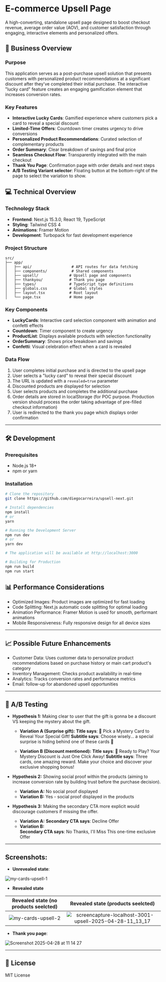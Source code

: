 # E-commerce Upsell Page

A high-converting, standalone upsell page designed to boost checkout revenue, average order value (AOV), and customer satisfaction through engaging, interactive elements and personalized offers.

## 🚀 Business Overview

### Purpose
This application serves as a post-purchase upsell solution that presents customers with personalized product recommendations at a significant discount after they've completed their initial purchase. The interactive "lucky card" feature creates an engaging gamification element that increases conversion rates.

### Key Features
- **Interactive Lucky Cards**: Gamified experience where customers pick a card to reveal a special discount
- **Limited-Time Offers**: Countdown timer creates urgency to drive conversions
- **Personalized Product Recommendations**: Curated selection of complementary products
- **Order Summary**: Clear breakdown of savings and final price
- **Seamless Checkout Flow**: Transparently integrated with the main checkout
- **Thank You Page**: Confirmation page with order details and next steps
- **A/B Testing Variant selector**: Floating button at the bottom-right of the page to select the variation to show.

## 💻 Technical Overview

### Technology Stack
- **Frontend**: Next.js 15.3.0, React 19, TypeScript
- **Styling**: Tailwind CSS 4
- **Animations**: Framer Motion
- **Development**: Turbopack for fast development experience

### Project Structure
```
src/
├── app/
│   ├── api/                  # API routes for data fetching
│   ├── components/           # Shared components
│   ├── upsell/              # Upsell page and components
│   ├── thankyou/            # Thank you page
│   ├── types/               # TypeScript type definitions
│   ├── globals.css          # Global styles
│   ├── layout.tsx           # Root layout
│   └── page.tsx             # Home page
```

### Key Components
- **LuckyCards**: Interactive card selection component with animation and confetti effects
- **Countdown**: Timer component to create urgency
- **ProductList**: Displays available products with selection functionality
- **OrderSummary**: Shows price breakdown and savings
- **Confetti**: Visual celebration effect when a card is revealed

### Data Flow
1. User completes initial purchase and is directed to the upsell page
2. User selects a "lucky card" to reveal their special discount
3. The URL is updated with a `revealed=true` parameter
4. Discounted products are displayed for selection
5. User selects products and completes the additional purchase
6. Order details are stored in localStorage (for POC purpose. Production version should process the order taking advantage of pre-filled checkout information)
7. User is redirected to the thank you page which displays order confirmation

---

## 🛠️ Development

### Prerequisites
- Node.js 18+
- npm or yarn

### Installation
```bash
# Clone the repository
git clone https://github.com/diegocarreira/upsell-next.git

# Install dependencies
npm install
# or
yarn

# Running the Development Server
npm run dev
# or
yarn dev

# The application will be available at http://localhost:3000

# Building for Production
npm run build
npm run start
```

## 📊 Performance Considerations
- Optimized Images: Product images are optimized for fast loading
- Code Splitting: Next.js automatic code splitting for optimal loading
- Animation Performance: Framer Motion is used for smooth, performant animations
- Mobile Responsiveness: Fully responsive design for all device sizes

---

## 📈 Possible Future Enhancements
- Customer Data: Uses customer data to personalize product recommendations based on purchase history or main cart product's category
- Inventory Management: Checks product availability in real-time
- Analytics: Tracks conversion rates and performance metrics
- Email: follow-up for abandoned upsell opportunities

---

## 🔬 A/B Testing

- **Hypothesis 1:** Making clear to user that the gift is gonna be a discount VS keeping the mystery about the gift.
    - **Variation A (Surprise gift):**
    **Title says**: 🎁 Pick a Mystery Card to Reveal Your Special Gift!
    **Subtitle says**: Choose wisely... a special surprise is hiding behind one of these cards 🤞

    - **Variation B (Discount mentioned):**
    **Title says**: 🎁 Ready to Play? Your Mystery Discount is Just One Click Away!
    **Subtitle says**: Three cards, one amazing reward. Make your choice and discover your exclusive shopping bonus!

- **Hypothesis 2:** Showing social proof within the products (aiming to increase conversion rate by building trust before the purchase decision).
    - **Variation A:** No social proof displayed
    - **Variation B:** Yes - social proof displayed in the products

- **Hypothesis 3:** Making the secondary CTA more explicit would discourage customers if missing the offer.
    - **Variation A:** 
    **Secondary CTA says**: Decline Offer
    - **Variation B:**  
    **Secondary CTA says**: No Thanks, I'll Miss This one-time exclusive Offer

---

## Screenshots:

- **Unrevealed state**:

![my-cards-upsell-1](https://github.com/user-attachments/assets/23982e79-d4b5-4045-8785-491f5de73722)


- **Revealed state**

Revealed state (no products seelcted)  |  Revealed state (products seelcted)
:-------------------------------------:|:-------------------------:
![my-cards-upsell-2](https://github.com/user-attachments/assets/d78184bc-ea10-4808-b4d4-1112bb022f1d)    |  ![screencapture-localhost-3001-upsell-2025-04-28-11_13_17](https://github.com/user-attachments/assets/309116e4-5ff4-4683-bb9b-47553d098fb0)


- **Thank you page**:

![Screenshot 2025-04-28 at 11 14 27](https://github.com/user-attachments/assets/21d0cc11-d45c-476c-af50-7a6940a7182c)


---

## 📝 License
MIT License
